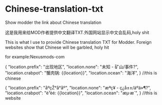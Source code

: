 # Chinese-translation-txt
Show modder the link about Chinese translation

这是我用来给MOD作者提供中文翻译TXT.外国网站显示中文会乱码,holy shit

This is what I use to provide Chinese translation TXT for Modder. Foreign websites show that Chinese will be garbled, holy hit

for example:Nexusmods-com


{
"location.prefix": "出现地区",
"location.none": "未知 - 矿山/事件?",
"location.crabpot": "蟹肉锅: {{location}}",
"location.ocean": "海洋",
} //this is chinese



{
"location.prefix": "åºçŽ°å°åº",
"location.none": "æªç¥ - ç¿å±±/äºä»¶?",
"location.crabpot": "è¹èé: {{location}}",
"location.ocean": "æµ·æ´",
} //this is website



